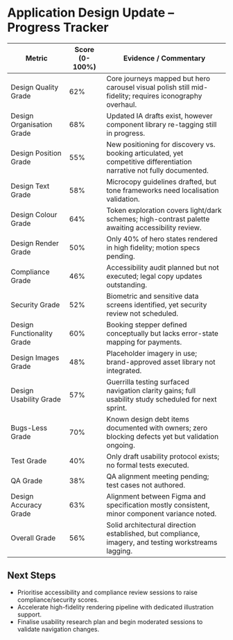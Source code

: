 # Application Design Update – Progress Tracker

| Metric | Score (0-100%) | Evidence / Commentary |
|--------|----------------|-----------------------|
| Design Quality Grade | 62% | Core journeys mapped but hero carousel visual polish still mid-fidelity; requires iconography overhaul. |
| Design Organisation Grade | 68% | Updated IA drafts exist, however component library re-tagging still in progress. |
| Design Position Grade | 55% | New positioning for discovery vs. booking articulated, yet competitive differentiation narrative not fully documented. |
| Design Text Grade | 58% | Microcopy guidelines drafted, but tone frameworks need localisation validation. |
| Design Colour Grade | 64% | Token exploration covers light/dark schemes; high-contrast palette awaiting accessibility review. |
| Design Render Grade | 50% | Only 40% of hero states rendered in high fidelity; motion specs pending. |
| Compliance Grade | 46% | Accessibility audit planned but not executed; legal copy updates outstanding. |
| Security Grade | 52% | Biometric and sensitive data screens identified, yet security review not scheduled. |
| Design Functionality Grade | 60% | Booking stepper defined conceptually but lacks error-state mapping for payments. |
| Design Images Grade | 48% | Placeholder imagery in use; brand-approved asset library not integrated. |
| Design Usability Grade | 57% | Guerrilla testing surfaced navigation clarity gains; full usability study scheduled for next sprint. |
| Bugs-Less Grade | 70% | Known design debt items documented with owners; zero blocking defects yet but validation ongoing. |
| Test Grade | 40% | Only draft usability protocol exists; no formal tests executed. |
| QA Grade | 38% | QA alignment meeting pending; test cases not authored. |
| Design Accuracy Grade | 63% | Alignment between Figma and specification mostly consistent, minor component variance noted. |
| Overall Grade | 56% | Solid architectural direction established, but compliance, imagery, and testing workstreams lagging. |

## Next Steps
- Prioritise accessibility and compliance review sessions to raise compliance/security scores.
- Accelerate high-fidelity rendering pipeline with dedicated illustration support.
- Finalise usability research plan and begin moderated sessions to validate navigation changes.
